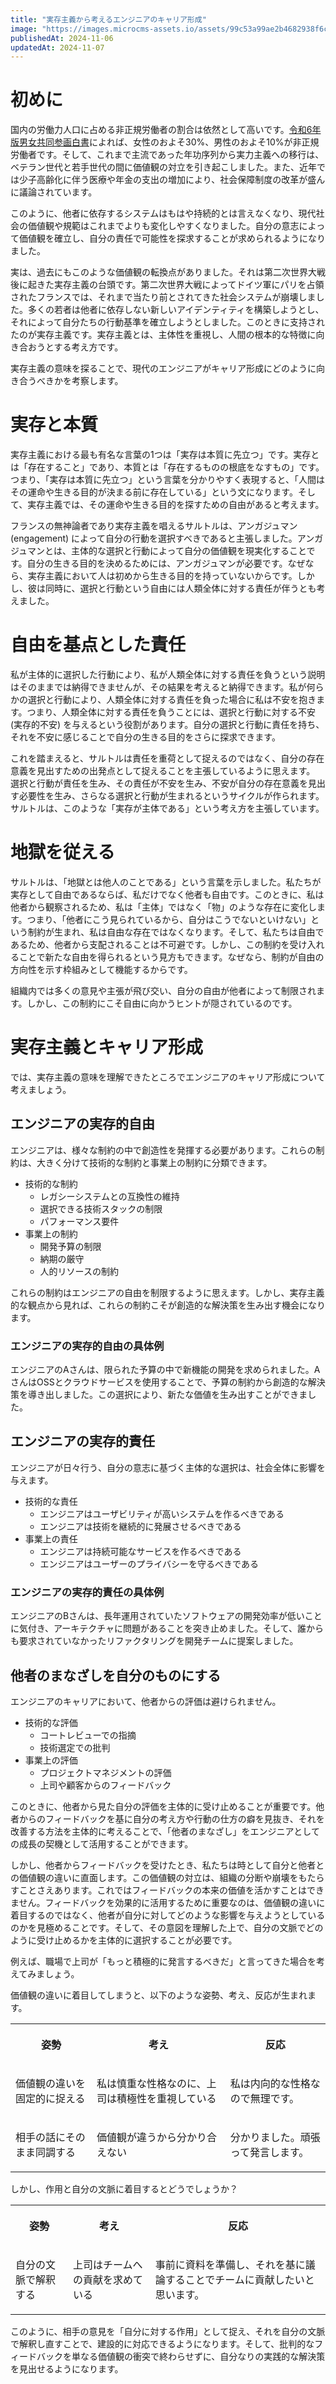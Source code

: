 ```yaml
---
title: "実存主義から考えるエンジニアのキャリア形成"
image: "https://images.microcms-assets.io/assets/99c53a99ae2b4682938f6c435d83e3d9/0447b6fbf1294313ad8e1a7ad8d1e60f/Microsoft-Fluentui-Emoji-3d-Foggy-3d.1024.png"
publishedAt: 2024-11-06
updatedAt: 2024-11-07
---
```


<h1 id="h313db3a8b3">初めに</h1><p>国内の労働力人口に占める非正規労働者の割合は依然として高いです。<a href="https://www.gender.go.jp/about_danjo/whitepaper/r06/zentai/pdf/r06_05.pdf" target="_blank" rel="noopener noreferrer nofollow">令和6年版男女共同参画白書</a>によれば、女性のおよそ30%、男性のおよそ10%が非正規労働者です。そして、これまで主流であった年功序列から実力主義への移行は、ベテラン世代と若手世代の間に価値観の対立を引き起こしました。また、近年では少子高齢化に伴う医療や年金の支出の増加により、社会保障制度の改革が盛んに議論されています。</p><p>このように、他者に依存するシステムはもはや持続的とは言えなくなり、現代社会の価値観や規範はこれまでよりも変化しやすくなりました。自分の意志によって価値観を確立し、自分の責任で可能性を探求することが求められるようになりました。</p><p>実は、過去にもこのような価値観の転換点がありました。それは第二次世界大戦後に起きた実存主義の台頭です。第二次世界大戦によってドイツ軍にパリを占領されたフランスでは、それまで当たり前とされてきた社会システムが崩壊しました。多くの若者は他者に依存しない新しいアイデンティティを構築しようとし、それによって自分たちの行動基準を確立しようとしました。このときに支持されたのが実存主義です。実存主義とは、主体性を重視し、人間の根本的な特徴に向き合おうとする考え方です。</p><p>実存主義の意味を探ることで、現代のエンジニアがキャリア形成にどのように向き合うべきかを考察します。</p><h1 id="h744a824fdc">実存と本質</h1><p>実存主義における最も有名な言葉の1つは「実存は本質に先立つ」です。実存とは「存在すること」であり、本質とは「存在するものの根底をなすもの」です。つまり、「実存は本質に先立つ」という言葉を分かりやすく表現すると、「人間はその運命や生きる目的が決まる前に存在している」という文になります。そして、実存主義では、その運命や生きる目的を探すための自由があると考えます。</p><p>フランスの無神論者であり実存主義を唱えるサルトルは、アンガジュマン (engagement) によって自分の行動を選択すべきであると主張しました。アンガジュマンとは、主体的な選択と行動によって自分の価値観を現実化することです。自分の生きる目的を決めるためには、アンガジュマンが必要です。なぜなら、実存主義において人は初めから生きる目的を持っていないからです。しかし、彼は同時に、選択と行動という自由には人類全体に対する責任が伴うとも考えました。</p><h1 id="h38defe7eb5">自由を基点とした責任</h1><p>私が主体的に選択した行動により、私が人類全体に対する責任を負うという説明はそのままでは納得できませんが、その結果を考えると納得できます。私が何らかの選択と行動により、人類全体に対する責任を負った場合に私は不安を抱きます。つまり、人類全体に対する責任を負うことには、選択と行動に対する不安 (実存的不安) を与えるという役割があります。自分の選択と行動に責任を持ち、それを不安に感じることで自分の生きる目的をさらに探求できます。</p><p>これを踏まえると、サルトルは責任を重荷として捉えるのではなく、自分の存在意義を見出すための出発点として捉えることを主張しているように思えます。 選択と行動が責任を生み、その責任が不安を生み、不安が自分の存在意義を見出す必要性を生み、さらなる選択と行動が生まれるというサイクルが作られます。サルトルは、このような「実存が主体である」という考え方を主張しています。</p><h1 id="hc43bdc20cb">地獄を従える</h1><p>サルトルは、「地獄とは他人のことである」という言葉を示しました。私たちが実存として自由であるならば、私だけでなく他者も自由です。このときに、私は他者から観察されるため、私は「主体」ではなく「物」のような存在に変化します。つまり、「他者にこう見られているから、自分はこうでないといけない」という制約が生まれ、私は自由な存在ではなくなります。そして、私たちは自由であるため、他者から支配されることは不可避です。しかし、この制約を受け入れることで新たな自由を得られるという見方もできます。なぜなら、制約が自由の方向性を示す枠組みとして機能するからです。</p><p>組織内では多くの意見や主張が飛び交い、自分の自由が他者によって制限されます。しかし、この制約にこそ自由に向かうヒントが隠されているのです。</p><h1 id="hf2a90ffcb3">実存主義とキャリア形成</h1><p>では、実存主義の意味を理解できたところでエンジニアのキャリア形成について考えましょう。</p><h2 id="h70f9cbcbbd">エンジニアの実存的自由</h2><p>エンジニアは、様々な制約の中で創造性を発揮する必要があります。これらの制約は、大きく分けて技術的な制約と事業上の制約に分類できます。</p><ul><li>技術的な制約<ul><li>レガシーシステムとの互換性の維持</li><li>選択できる技術スタックの制限</li><li>パフォーマンス要件</li></ul></li><li>事業上の制約<ul><li>開発予算の制限</li><li>納期の厳守</li><li>人的リソースの制約</li></ul></li></ul><p>これらの制約はエンジニアの自由を制限するように思えます。しかし、実存主義的な観点から見れば、これらの制約こそが創造的な解決策を生み出す機会になります。</p><h3 id="h5f6016b7f3">エンジニアの実存的自由の具体例</h3><p>エンジニアのAさんは、限られた予算の中で新機能の開発を求められました。AさんはOSSとクラウドサービスを使用することで、予算の制約から創造的な解決策を導き出しました。この選択により、新たな価値を生み出すことができました。</p><h2 id="ha89b906e77">エンジニアの実存的責任</h2><p>エンジニアが日々行う、自分の意志に基づく主体的な選択は、社会全体に影響を与えます。</p><ul><li>技術的な責任<ul><li>エンジニアはユーザビリティが高いシステムを作るべきである</li><li>エンジニアは技術を継続的に発展させるべきである</li></ul></li><li>事業上の責任<ul><li>エンジニアは持続可能なサービスを作るべきである</li><li>エンジニアはユーザーのプライバシーを守るべきである</li></ul></li></ul><h3 id="hc4ad59fa7b">エンジニアの実存的責任の具体例</h3><p>エンジニアのBさんは、長年運用されていたソフトウェアの開発効率が低いことに気付き、アーキテクチャに問題があることを突き止めました。そして、誰からも要求されていなかったリファクタリングを開発チームに提案しました。</p><h2 id="h5cf370e74f">他者のまなざしを自分のものにする</h2><p>エンジニアのキャリアにおいて、他者からの評価は避けられません。</p><ul><li>技術的な評価<ul><li>コートレビューでの指摘</li><li>技術選定での批判</li></ul></li><li>事業上の評価<ul><li>プロジェクトマネジメントの評価</li><li>上司や顧客からのフィードバック</li></ul></li></ul><p>このときに、他者から見た自分の評価を主体的に受け止めることが重要です。他者からのフィードバックを基に自分の考え方や行動の仕方の癖を見抜き、それを改善する方法を主体的に考えることで、「他者のまなざし」をエンジニアとしての成長の契機として活用することができます。</p><p>しかし、他者からフィードバックを受けたとき、私たちは時として自分と他者との価値観の違いに直面します。この価値観の対立は、組織の分断や崩壊をもたらすことさえあります。これではフィードバックの本来の価値を活かすことはできません。フィードバックを効果的に活用するために重要なのは、価値観の違いに着目するのではなく、他者が自分に対してどのような影響を与えようとしているのかを見極めることです。そして、その意図を理解した上で、自分の文脈でどのように受け止めるかを主体的に選択することが必要です。</p><p>例えば、職場で上司が「もっと積極的に発言するべきだ」と言ってきた場合を考えてみましょう。</p><p>価値観の違いに着目してしまうと、以下のような姿勢、考え、反応が生まれます。</p><table><tbody><tr><th colspan="1" rowspan="1"><p>姿勢</p></th><th colspan="1" rowspan="1"><p>考え</p></th><th colspan="1" rowspan="1"><p>反応</p></th></tr><tr><td colspan="1" rowspan="1"><p>価値観の違いを固定的に捉える</p></td><td colspan="1" rowspan="1"><p>私は慎重な性格なのに、上司は積極性を重視している</p></td><td colspan="1" rowspan="1"><p>私は内向的な性格なので無理です。</p></td></tr><tr><td colspan="1" rowspan="1"><p>相手の話にそのまま同調する</p></td><td colspan="1" rowspan="1"><p>価値観が違うから分かり合えない</p></td><td colspan="1" rowspan="1"><p>分かりました。頑張って発言します。</p></td></tr></tbody></table><p>しかし、作用と自分の文脈に着目するとどうでしょうか？</p><table><tbody><tr><th colspan="1" rowspan="1"><p>姿勢</p></th><th colspan="1" rowspan="1"><p>考え</p></th><th colspan="1" rowspan="1"><p>反応</p></th></tr><tr><td colspan="1" rowspan="1"><p>自分の文脈で解釈する</p></td><td colspan="1" rowspan="1"><p>上司はチームへの貢献を求めている</p></td><td colspan="1" rowspan="1"><p>事前に資料を準備し、それを基に議論することでチームに貢献したいと思います。</p></td></tr></tbody></table><p>このように、相手の意見を「自分に対する作用」として捉え、それを自分の文脈で解釈し直すことで、建設的に対応できるようになります。そして、批判的なフィードバックを単なる価値観の衝突で終わらせずに、自分なりの実践的な解決策を見出せるようになります。</p>